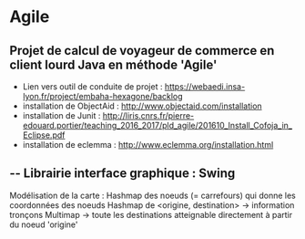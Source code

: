 # Agile

Projet de calcul de voyageur de commerce en client lourd Java en méthode 'Agile'
--
+ Lien vers outil de conduite de projet : https://webaedi.insa-lyon.fr/project/embaha-hexagone/backlog
+ installation de ObjectAid : http://www.objectaid.com/installation
+ installation de Junit : http://liris.cnrs.fr/pierre-edouard.portier/teaching_2016_2017/pld_agile/201610_Install_Cofoja_in_Eclipse.pdf
+ installation de eclemma : http://www.eclemma.org/installation.html

--
Librairie interface graphique : Swing
--
Modélisation de la carte :
Hashmap des noeuds (= carrefours) qui donne les coordonnées des noeuds
Hashmap de <origine, destination> -> information tronçons
Multimap <origine> -> toute les destinations atteignable directement à partir du noeud 'origine'
